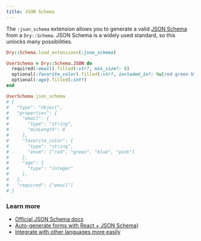 ```yaml
---
title: JSON Schema
---
```


The `:json_schema` extension allows you to generate a valid [JSON Schema](https://json-schema.org/) from a `Dry::Schema`. JSON Schema is a widely used standard, so this unlocks many possibilities.

```ruby
Dry::Schema.load_extensions(:json_schema)

UserSchema = Dry::Schema.JSON do
  required(:email).filled(:str?, min_size?: 8)
  optional(:favorite_color).filled(:str?, included_in?: %w[red green blue pink])
  optional(:age).filled(:int?)
end

UserSchema.json_schema 
# {
#   "type": "object",
#   "properties": {
#     "email": {
#       "type": "string",
#       "minLength": 8
#     },
#     "favorite_color": {
#       "type": "string",
# .     "enum": ["red", "green", "blue", "pink"]
#     },
#     "age": {
#       "type": "integer"
#     },
#   },
#   "required": ["email"] 
# }
```

### Learn more

- [Official JSON Schema docs](https://json-schema.org/)
- [Auto-generate forms with React + JSON Schema](https://github.com/rjsf-team/react-jsonschema-form))
- [Integrate with other languages more easily](https://json-schema.org/implementations.html)


